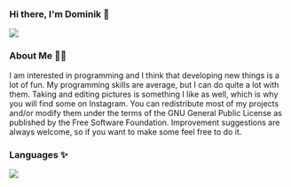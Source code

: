 ### Hi there, I'm Dominik 👋

![](https://github-readme-stats.vercel.app/api?username=Domi04151309&hide_title=true&include_all_commits=true&show_icons=true)

### About Me 🧑🏻
I am interested in programming and I think that developing new things is a lot of fun.
My programming skills are average, but I can do quite a lot with them.
Taking and editing pictures is something I like as well, which is why you will find some on Instagram.
You can redistribute most of my projects and/or modify them under the terms of the GNU General Public License as published by the Free Software Foundation.
Improvement suggestions are always welcome, so if you want to make some feel free to do it.

### Languages ✨

![](https://github-readme-stats.vercel.app/api/top-langs/?username=Domi04151309&layout=compact&hide_title=true)
